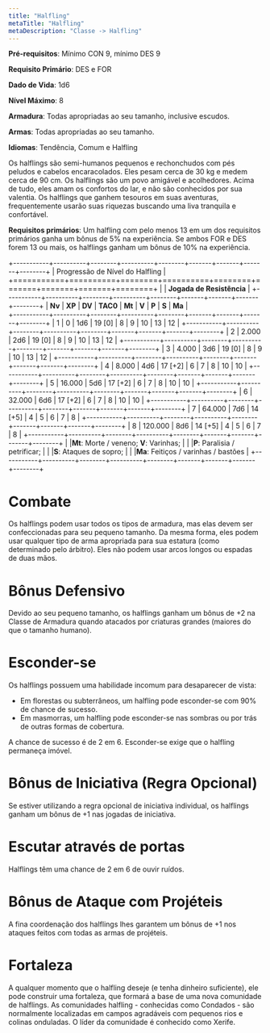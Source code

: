 ```yaml
---
title: "Halfling"
metaTitle: "Halfling"
metaDescription: "Classe -> Halfling"
---
```


**Pré-requisitos**: Mínimo CON 9, mínimo DES 9

**Requisito Primário**: DES e FOR

**Dado de Vida**: 1d6

**Nível Máximo**: 8

**Armadura**: Todas apropriadas ao seu tamanho, inclusive escudos.

**Armas**: Todas apropriadas ao seu tamanho.

**Idiomas**: Tendência, Comum e Halfling

Os halflings são semi-humanos pequenos e rechonchudos com pés peludos e cabelos encaracolados. Eles pesam cerca de 30 kg e medem cerca de 90 cm. Os halflings são um povo amigável e acolhedores. Acima de tudo, eles amam os confortos do lar, e não são conhecidos por sua valentia. Os halflings que ganhem tesouros em suas aventuras, frequentemente usarão suas riquezas buscando uma liva tranquila e confortável. 

**Requisitos primários**: Um halfling com pelo menos 13 em um dos requisitos primários ganha um bônus de 5% na experiência. Se ambos FOR e DES forem 13 ou mais, os halflings ganham um bônus de 10% na experiência.

+-----------+----------+--------+----------+--------+-------+-------+-------+--------+
| Progressão de Nível do Halfling                                                    |
+===========+==========+========+==========+========+=======+=======+=======+========+
|                                          | **Jogada de Resistência**               | 
+-----------+----------+--------+----------+--------+-------+-------+-------+--------+
| **Nv**    | **XP**   | **DV** | **TAC0** | **Mt** | **V** | **P** | **S** | **Ma** |  
+-----------+----------+--------+----------+--------+-------+-------+-------+--------+
| 1         | 0        | 1d6    | 19 [0]   | 8      | 9     | 10    | 13    | 12     |
+-----------+----------+--------+----------+--------+-------+-------+-------+--------+
| 2         | 2.000    | 2d6    | 19 [0]   | 8      | 9     | 10    | 13    | 12     |
+-----------+----------+--------+----------+--------+-------+-------+-------+--------+
| 3         | 4.000    | 3d6    | 19 [0]   | 8      | 9     | 10    | 13    | 12     |
+-----------+----------+--------+----------+--------+-------+-------+-------+--------+
| 4         | 8.000    | 4d6    | 17 [+2]  | 6      | 7     | 8     | 10    | 10     | 
+-----------+----------+--------+----------+--------+-------+-------+-------+--------+
| 5         | 16.000   | 5d6    | 17 [+2]  | 6      | 7     | 8     | 10    | 10     |
+-----------+----------+--------+----------+--------+-------+-------+-------+--------+
| 6         | 32.000   | 6d6    | 17 [+2]  | 6      | 7     | 8     | 10    | 10     |
+-----------+----------+--------+----------+--------+-------+-------+-------+--------+
| 7         | 64.000   | 7d6    | 14 [+5]  | 4      | 5     | 6     | 7     | 8      |
+-----------+----------+--------+----------+--------+-------+-------+-------+--------+
| 8         | 120.000  | 8d6    | 14 [+5]  | 4      | 5     | 6     | 7     | 8      |
+-----------+----------+--------+----------+--------+-------+-------+-------+--------+
|                                          |**Mt**: Morte / veneno; **V**: Varinhas; |
|                                          |**P**: Paralisia / petrificar;           |
|                                          |**S**: Ataques de sopro;                 |
|                                          |**Ma**: Feitiços / varinhas / bastões    |
+-----------+----------+--------+----------+--------+-------+-------+-------+--------+

# Combate
Os halflings podem usar todos os tipos de armadura, mas elas devem ser confeccionadas para seu pequeno tamanho. Da mesma forma, eles podem usar qualquer tipo de arma apropriada para sua estatura (como determinado pelo árbitro). Eles não podem usar arcos longos ou espadas de duas mãos.

# Bônus Defensivo
Devido ao seu pequeno tamanho, os halflings ganham um bônus de +2 na Classe de Armadura quando atacados por criaturas grandes (maiores do que o tamanho humano).

# Esconder-se
Os halflings possuem uma habilidade incomum para desaparecer de vista:

* Em florestas ou subterrâneos, um halfling pode esconder-se com 90% de chance de sucesso.
* Em masmorras, um halfling pode esconder-se nas sombras ou por trás de outras formas de cobertura.

A chance de sucesso é de 2 em 6. Esconder-se exige que o halfling permaneça imóvel.

# Bônus de Iniciativa (Regra Opcional)
Se estiver utilizando a regra opcional de iniciativa individual, os halflings ganham um bônus de +1 nas jogadas de iniciativa.

# Escutar através de portas
Halflings têm uma chance de 2 em 6 de ouvir ruídos.

# Bônus de Ataque com Projéteis
A fina coordenação dos halflings lhes garantem um bônus de +1 nos ataques feitos com todas as armas de projéteis.

# Fortaleza
A qualquer momento que o halfling deseje (e tenha dinheiro suficiente), ele pode construir uma fortaleza, que formará a base de uma nova comunidade de halflings. As comunidades halfling - conhecidas como Condados - são normalmente localizadas em campos agradáveis com pequenos rios e colinas onduladas. O líder da comunidade é conhecido como Xerife.
